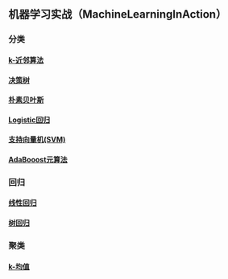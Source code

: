 ## 机器学习实战（MachineLearningInAction）
### 分类
#### [k-近邻算法](http://coldjune.com/2018/05/15/k-%E8%BF%91%E9%82%BB%E7%AE%97%E6%B3%95/)
#### [决策树](http://coldjune.com/2018/05/16/%E5%86%B3%E7%AD%96%E6%A0%91/)
#### [朴素贝叶斯](http://coldjune.com/2018/05/17/%E6%9C%B4%E7%B4%A0%E8%B4%9D%E5%8F%B6%E6%96%AF/)
#### [Logistic回归](http://coldjune.com/2018/05/20/Logistic%E5%9B%9E%E5%BD%92/)
#### [支持向量机(SVM)](http://coldjune.com/2018/05/22/%E6%94%AF%E6%8C%81%E5%90%91%E9%87%8F%E6%9C%BA-SVM/)
#### [AdaBooost元算法](http://coldjune.com/2018/05/23/AdaBoost%E5%85%83%E7%AE%97%E6%B3%95/)
### 回归
#### [线性回归](http://coldjune.com/2018/05/25/%E7%BA%BF%E6%80%A7%E5%9B%9E%E5%BD%92/)
#### [树回归](http://coldjune.com/2018/05/28/%E6%A0%91%E5%9B%9E%E5%BD%92/)
### 聚类
#### [k-均值](http://coldjune.com/2018/05/28/K-%E5%9D%87%E5%80%BC/)